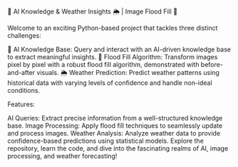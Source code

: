 🚀 AI Knowledge & Weather Insights 🌦️ | Image Flood Fill 🌊

Welcome to an exciting Python-based project that tackles three distinct challenges:

🧠 AI Knowledge Base: Query and interact with an AI-driven knowledge base to extract meaningful insights.
🌊 Flood Fill Algorithm: Transform images pixel by pixel with a robust flood fill algorithm, demonstrated with before-and-after visuals.
🌦️ Weather Prediction: Predict weather patterns using historical data with varying levels of confidence and handle non-ideal conditions.

Features:

AI Queries: Extract precise information from a well-structured knowledge base.
Image Processing: Apply flood fill techniques to seamlessly update and process images.
Weather Analysis: Analyze weather data to provide confidence-based predictions using statistical models.
Explore the repository, learn the code, and dive into the fascinating realms of AI, image processing, and weather forecasting!
